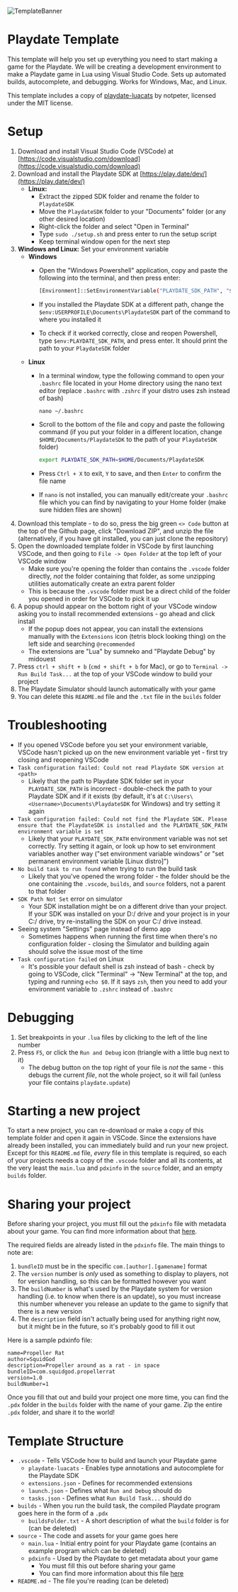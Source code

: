 
![TemplateBanner](https://github.com/user-attachments/assets/a0e438d1-9923-4525-ae5c-c0d179ec3bc7)

# Playdate Template
This template will help you set up everything you need to start making a game for the Playdate. We will be creating a development environment to make a Playdate game in Lua using Visual Studio Code. Sets up automated builds, autocomplete, and debugging. Works for Windows, Mac, and Linux.

This template includes a copy of [playdate-luacats](https://github.com/notpeter/playdate-luacats) by notpeter, licensed under the MIT license.

# Setup
1. Download and install Visual Studio Code (VSCode) at [https://code.visualstudio.com/download](https://code.visualstudio.com/download)
2. Download and install the Playdate SDK at [https://play.date/dev/](https://play.date/dev/)
   - **Linux:**
     - Extract the zipped SDK folder and rename the folder to `PlaydateSDK`
     - Move the `PlaydateSDK` folder to your "Documents" folder (or any other desired location)
     - Right-click the folder and select "Open in Terminal"
     - Type `sudo ./setup.sh` and press enter to run the setup script
     - Keep terminal window open for the next step
3. **Windows and Linux:** Set your environment variable
   - **Windows**
     - Open the "Windows Powershell" application, copy and paste the following into the terminal, and then press enter:

        ```sh
        [Environment]::SetEnvironmentVariable("PLAYDATE_SDK_PATH", "$env:USERPROFILE\Documents\PlaydateSDK", "User")
        ```
     - If you installed the Playdate SDK at a different path, change the `$env:USERPROFILE\Documents\PlaydateSDK` part of the command to where you installed it
     - To check if it worked correctly, close and reopen Powershell, type `$env:PLAYDATE_SDK_PATH`, and press enter. It should print the path to your `PlaydateSDK` folder
   - **Linux**
     - In a terminal window, type the following command to open your `.bashrc` file located in your Home directory using the nano text editor (replace `.bashrc` with `.zshrc` if your distro uses zsh instead of bash) 
       ```
       nano ~/.bashrc
       ```
     - Scroll to the bottom of the file and copy and paste the following command (if you put your folder in a different location, change `$HOME/Documents/PlaydateSDK` to the path of your `PlaydateSDK` folder)
     
       ```sh
       export PLAYDATE_SDK_PATH=$HOME/Documents/PlaydateSDK
       ```
     - Press `Ctrl + X` to exit, `Y` to save, and then `Enter` to confirm the file name
     - If `nano` is not installed, you can manually edit/create your `.bashrc` file which you can find by navigating to your Home folder (make sure hidden files are shown) 
4. Download this template - to do so, press the big green `<> Code` button at the top of the Github page, click "Download ZIP", and unzip the file (alternatively, if you have git installed, you can just clone the repository)
5. Open the downloaded template folder in VSCode by first launching VSCode, and then going to `File -> Open Folder` at the top left of your VSCode window
   - Make sure you're opening the folder than contains the `.vscode` folder directly, *not* the folder containing that folder, as some unzipping utilities automatically create an extra parent folder
   - This is because the `.vscode` folder must be a direct child of the folder you opened in order for VSCode to pick it up
6. A popup should appear on the bottom right of your VSCode window asking you to install recommended extensions - go ahead and click install
   - If the popup does not appear, you can install the extensions manually with the `Extensions` icon (tetris block looking thing) on the left side and searching `@recommended`
   - The extensions are "Lua" by sumneko and "Playdate Debug" by midouest
7. Press `ctrl + shift + b` (`cmd + shift + b` for Mac), or go to `Terminal -> Run Build Task...` at the top of your VSCode window to build your project
8. The Playdate Simulator should launch automatically with your game
9. You can delete this `README.md` file and the `.txt` file in the `builds` folder

# Troubleshooting
- If you opened VSCode before you set your environment variable, VSCode hasn't picked up on the new environment variable yet - first try closing and reopening VSCode
- `Task configuration failed: Could not read Playdate SDK version at <path>`
  - Likely that the path to Playdate SDK folder set in your `PLAYDATE_SDK_PATH` is incorrect - double-check the path to your Playdate SDK and if it exists (by default, it's at `C:\Users\<Username>\Documents\PlaydateSDK` for Windows) and try setting it again
- `Task configuration failed: Could not find the Playdate SDK. Please ensure that the PlaydateSDK is installed and the PLAYDATE_SDK_PATH environment variable is set`
  - Likely that your `PLAYDATE_SDK_PATH` environment variable was not set correctly. Try setting it again, or look up how to set environment variables another way ("set environment variable windows" or "set permanent environment variable [Linux distro]")
- `No build task to run found` when trying to run the build task
  - Likely that you've opened the wrong folder - the folder should be the one containing the `.vscode`, `builds`, and `source` folders, not a parent to that folder
- `SDK Path Not Set` error on simulator
   - Your SDK installation might be on a different drive than your project. If your SDK was installed on your D:/ drive and your project is in your C:/ drive, try re-installing the SDK on your C:/ drive instead.
- Seeing system "Settings" page instead of demo app
  - Sometimes happens when running the first time when there's no configuration folder - closing the Simulator and building again should solve the issue most of the time
- `Task configuration failed` on Linux
  - It's possible your default shell is zsh instead of bash - check by going to VSCode, click "Terminal" -> "New Terminal" at the top, and typing and running `echo $0`. If it says `zsh`, then you need to add your environment variable to `.zshrc` instead of `.bashrc` 

# Debugging
1. Set breakpoints in your `.lua` files by clicking to the left of the line number
2. Press `F5`, or click the `Run and Debug` icon (triangle with a little bug next to it)
   - The debug button on the top right of your file is *not* the same - this debugs the current *file*, not the whole project, so it will fail (unless your file contains `playdate.update`)

# Starting a new project
To start a new project, you can re-download or make a copy of this template folder and open it again in VSCode. Since the extensions have already been installed, you can immediately build and run your new project. Except for this `README.md` file, *every* file in this template is required, so each of your projects needs a copy of the `.vscode` folder and all its contents, at the very least the `main.lua` and `pdxinfo` in the `source` folder, and an empty `builds` folder.

# Sharing your project
Before sharing your project, you must fill out the `pdxinfo` file with metadata about your game. You can find more information about that [here](https://sdk.play.date/Inside%20Playdate.html#pdxinfo).

The required fields are already listed in the `pdxinfo` file. The main things to note are:
1. `bundleID` must be in the specific `com.[author].[gamename]` format
2. The `version` number is *only* used as something to display to players, not for version handling, so this can be formatted however you want
3. The `buildNumber` is what's used by the Playdate system for version handling (i.e. to know when there is an update), so you must increase this number whenever you release an update to the game to signify that there is a new version
4. The `description` field isn't actually being used for anything right now, but it might be in the future, so it's probably good to fill it out

Here is a sample pdxinfo file:
```
name=Propeller Rat
author=SquidGod
description=Propeller around as a rat - in space
bundleID=com.squidgod.propellerrat
version=1.0
buildNumber=1
```

Once you fill that out and build your project one more time, you can find the `.pdx` folder in the `builds` folder with the name of your game. Zip the entire `.pdx` folder, and share it to the world!

# Template Structure
- `.vscode` - Tells VSCode how to build and launch your Playdate game
  - `playdate-luacats` - Enables type annotations and autocomplete for the Playdate SDK
  - `extensions.json` - Defines for recommended extensions
  - `launch.json` - Defines what `Run and Debug` should do
  - `tasks.json` - Defines what `Run Build Task...` should do
- `builds` - When you run the build task, the compiled Playdate program goes here in the form of a `.pdx`
  - `buildsFolder.txt` - A short description of what the `build` folder is for (can be deleted)
- `source` - The code and assets for your game goes here
  - `main.lua` - Initial entry point for your Playdate game (contains an example program which can be deleted)
  - `pdxinfo` - Used by the Playdate to get metadata about your game
    - You must fill this out before sharing your game
    - You can find more information about this file [here](https://sdk.play.date/Inside%20Playdate.html#pdxinfo)
- `README.md` - The file you're reading (can be deleted)
